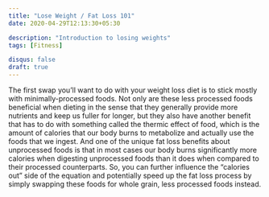 ```yaml
---
title: "Lose Weight / Fat Loss 101"
date: 2020-04-29T12:13:30+05:30

description: "Introduction to losing weights"
tags: [Fitness]

disqus: false 
draft: true 
---
```


The first swap you’ll want to do with your weight loss diet is to stick mostly with minimally-processed foods. Not only are these less processed foods beneficial when dieting in the sense that they generally provide more nutrients and keep us fuller for longer, but they also have another benefit that has to do with something called the thermic effect of food, which is the amount of calories that our body burns to metabolize and actually use the foods that we ingest. And one of the unique fat loss benefits about unprocessed foods is that in most cases our body burns significantly more calories when digesting unprocessed foods than it does when compared to their processed counterparts. So, you can further influence the “calories out” side of the equation and potentially speed up the fat loss process by simply swapping these foods for whole grain, less processed foods instead. 
